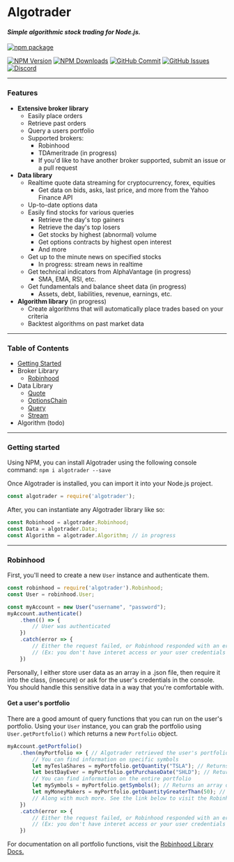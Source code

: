 # Algotrader
#### *Simple algorithmic stock trading for Node.js.*

[![npm package](https://nodei.co/npm/algotrader.png?downloads=true&downloadRank=true&stars=true)](https://nodei.co/npm/algotrader/)

[![NPM Version](https://img.shields.io/npm/v/algotrader.svg?style=flat-square)](https://www.npmjs.com/package/algotrader)
[![NPM Downloads](https://img.shields.io/npm/dt/algotrader.svg?style=flat-square)](https://www.npmjs.com/package/algotrader)
[![GitHub Commit](https://img.shields.io/github/last-commit/Ladinn/algotrader.svg?style=flat-square)](https://github.com/Ladinn/algotrader)
[![GitHub Issues](https://img.shields.io/github/issues/Ladinn/algotrader.svg?style=flat-square)](https://github.com/Ladinn/algotrader/issues)
[![Discord](https://img.shields.io/discord/224996786547326976.svg?style=flat-square)](https://discord.gg/Sjyw5eD)

---

### Features
- **Extensive broker library**
	- Easily place orders
	- Retrieve past orders
	- Query a users portfolio
	- Supported brokers:
		- Robinhood
		- TDAmeritrade (in progress)
		- If you'd like to have another broker supported, submit an issue or a pull request
- **Data library**
	- Realtime quote data streaming for cryptocurrency, forex, equities
		- Get data on bids, asks, last price, and more from the Yahoo Finance API
	- Up-to-date options data
	- Easily find stocks for various queries
		- Retrieve the day's top gainers
		- Retrieve the day's top losers
		- Get stocks by highest (abnormal) volume
		- Get options contracts by highest open interest
		- And more
	- Get up to the minute news on specified stocks
		- In progress: stream news in realtime
	- Get technical indicators from AlphaVantage (in progress)
		- SMA, EMA, RSI, etc.
	- Get fundamentals and balance sheet data (in progress)
		- Assets, debt, liabilities, revenue, earnings, etc.
- **Algorithm library** (in progress)
	- Create algorithms that will automatically place trades based on your criteria
	- Backtest algorithms on past market data

---

### Table of Contents

- [Getting Started](#getting-started)
- Broker Library
	- [Robinhood](rRobinhood)
- Data Library
	- [Quote](#quote)
	- [OptionsChain](#optionsChain)
	- [Query](#query)
	- [Stream](#stream)
- Algorithm (todo)

---

### Getting started

Using NPM, you can install Algotrader using the following console command: ```npm i algotrader --save```

Once Algotrader is installed, you can import it into your Node.js project.
```js
const algotrader = require('algotrader');
```
After, you can instantiate any Algotrader library like so:
```js
const Robinhood = algotrader.Robinhood;
const Data = algotrader.Data;
const Algorithm = algotrader.Algorithm; // in progress
```

---

### Robinhood
First, you'll need to create a new ```User``` instance and authenticate them.
```js
const robinhood = require('algotrader').Robinhood;
const User = robinhood.User;

const myAccount = new User("username", "password");
myAccount.authenticate()
	.then(() => {
		// User was authenticated
	})
	.catch(error => {
		// Either the request failed, or Robinhood responded with an error.
        // (Ex: you don't have interet access or your user credentials were incorrect)
	})
```
Personally, I either store user data as an array in a .json file, then require it into the class, (insecure) or ask for the user's credentials in the console. You should handle this sensitive data in a way that you're comfortable with.

#### Get a user's portfolio
There are a good amount of query functions that you can run on the user's portfolio. Using your ```User``` instance, you can grab the portfolio using ``` User.getPortfolio()``` which returns a new ```Portfolio``` object.
```js
myAccount.getPortfolio()
	.then(myPortfolio => { // Algotrader retrieved the user's portfolio
    	// You can find information on specific symbols
        let myTeslaShares = myPortfolio.getQuantity("TSLA"); // Returns the quantity of shares you own in the given symbol: 10
        let bestDayEver = myPortfolio.getPurchaseDate("SHLD"); // Returns the date (Date object) you purchased the given symbol: 2007-04-17
        // You can find information on the entire portfolio
        let mySymbols = myPortfolio.getSymbols(); // Returns an array of all symbols in the user's portfolio: ['FB', 'AMZN', 'NFLX', 'GOOG']
        let myMoneyMakers = myPortfolio.getQuantityGreaterThan(50); // Returns an array of all positions greater than the given amount: [Object]
        // Along with much more. See the link below to visit the Robinhood portfolio documentation.
	})
	.catch(error => {
		// Either the request failed, or Robinhood responded with an error.
        // (Ex: you don't have interet access or your user credentials were incorrect)
	})
```
For documentation on all portfolio functions, visit the [Robinhood Library Docs.](https://github.com/Ladinn/algotrader/blob/master/docs/ROBINHOOD.md#Portfolio)